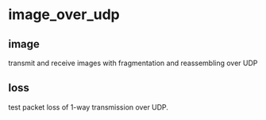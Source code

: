 # image_over_udp
## image
transmit and receive images with fragmentation and reassembling over UDP

## loss
test packet loss of 1-way transmission over UDP.
